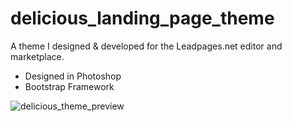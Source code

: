 # delicious_landing_page_theme
A theme I designed & developed for the Leadpages.net editor and marketplace.

- Designed in Photoshop
- Bootstrap Framework

![delicious_theme_preview](https://user-images.githubusercontent.com/4889865/164343813-12e6e873-94d4-4b02-a8c2-35ba0e9ce3cd.png)
